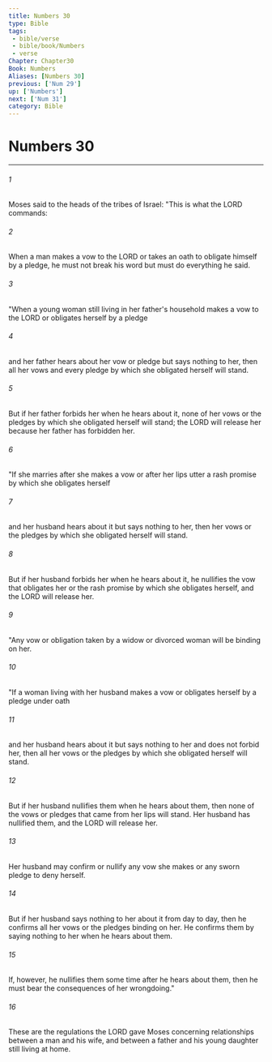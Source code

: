 ```yaml
---
title: Numbers 30
type: Bible
tags:
 - bible/verse
 - bible/book/Numbers
 - verse
Chapter: Chapter30
Book: Numbers
Aliases: [Numbers 30]
previous: ['Num 29']
up: ['Numbers']
next: ['Num 31']
category: Bible
---
```

# Numbers 30

***


###### 1 
Moses said to the heads of the tribes of Israel: "This is what the LORD commands: 

###### 2 
When a man makes a vow to the LORD or takes an oath to obligate himself by a pledge, he must not break his word but must do everything he said. 

###### 3 
"When a young woman still living in her father's household makes a vow to the LORD or obligates herself by a pledge 

###### 4 
and her father hears about her vow or pledge but says nothing to her, then all her vows and every pledge by which she obligated herself will stand. 

###### 5 
But if her father forbids her when he hears about it, none of her vows or the pledges by which she obligated herself will stand; the LORD will release her because her father has forbidden her. 

###### 6 
"If she marries after she makes a vow or after her lips utter a rash promise by which she obligates herself 

###### 7 
and her husband hears about it but says nothing to her, then her vows or the pledges by which she obligated herself will stand. 

###### 8 
But if her husband forbids her when he hears about it, he nullifies the vow that obligates her or the rash promise by which she obligates herself, and the LORD will release her. 

###### 9 
"Any vow or obligation taken by a widow or divorced woman will be binding on her. 

###### 10 
"If a woman living with her husband makes a vow or obligates herself by a pledge under oath 

###### 11 
and her husband hears about it but says nothing to her and does not forbid her, then all her vows or the pledges by which she obligated herself will stand. 

###### 12 
But if her husband nullifies them when he hears about them, then none of the vows or pledges that came from her lips will stand. Her husband has nullified them, and the LORD will release her. 

###### 13 
Her husband may confirm or nullify any vow she makes or any sworn pledge to deny herself. 

###### 14 
But if her husband says nothing to her about it from day to day, then he confirms all her vows or the pledges binding on her. He confirms them by saying nothing to her when he hears about them. 

###### 15 
If, however, he nullifies them some time after he hears about them, then he must bear the consequences of her wrongdoing." 

###### 16 
These are the regulations the LORD gave Moses concerning relationships between a man and his wife, and between a father and his young daughter still living at home. 
